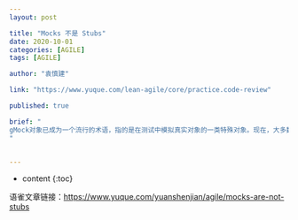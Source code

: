 ```yaml
---
layout: post

title: "Mocks 不是 Stubs"
date: 2020-10-01
categories: [AGILE]
tags: [AGILE]

author: "袁慎建"

link: "https://www.yuque.com/lean-agile/core/practice.code-review"

published: true

brief: "
gMock对象已成为一个流行的术语，指的是在测试中模拟真实对象的一类特殊对象。现在，大多数编程语言都有可以轻松创建模拟对象的框架。但是，人们通常没有意识到的是，模拟对象只是特殊场景下测试对象的一种形式，它支持不同风格的测试。本文将会介绍Mock对象是如何工作的，它们如何推进基于行为验证的测试，以及社区是如何使用它们来开发不同风格的测试。
"


---
```


* content
{:toc}

语雀文章链接：<https://www.yuque.com/yuanshenjian/agile/mocks-are-not-stubs>
